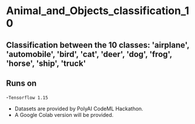 # Animal_and_Objects_classification_10 
## Classification between the 10 classes: 'airplane', 'automobile', 'bird', 'cat', 'deer', 'dog', 'frog', 'horse', 'ship', 'truck'
## Runs on 
-`Tensorflow 1.15` 
- Datasets are provided by PolyAI CodeML Hackathon. 
- A Google Colab version will be provided.

